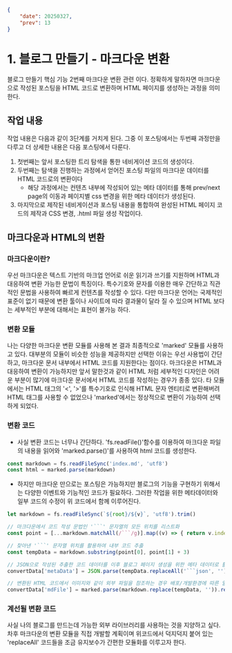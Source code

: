 ```json
{
    "date": 20250327,
    "prev": 13
}
```

# 1. 블로그 만들기 - 마크다운 변환
블로그 만들기 핵심 기능 2번째 마크다운 변환 관련 이다.
정확하게 말하자면 마크다운으로 작성된 포스팅을 HTML 코드로 변환하며 HTML 페이지를 생성하는 과정을 의미한다.

## 작업 내용
작업 내용은 다음과 같이 3단계를 거치게 된다. 그중 이 포스팅에서는 두번째 과정만을 다루고 더 상세한 내용은 다음 포스팅에서 다룬다.

1. 첫번째는 앞서 포스팅한 트리 탐색을 통한 네비게이션 코드의 생성이다.
2. 두번째는 탐색을 진행하는 과정에서 얻어진 포스팅 파일의 마크다운 데이터를 HTML 코드로의 변환이다
    - 해당 과정에서는 컨텐츠 내부에 작성되어 있는 메타 데이터를 통해 prev/next page의 이동과 페이지별 css 변경을 위한 메타 데이터가 생성된다.
3. 마지막으로 제작된 네비게이션과 포스팅 내용을 통합하여 완성된 HTML 페이지 코드의 제작과 CSS 변경, .html 파일 생성 작업이다.

## 마크다운과 HTML의 변환
### 마크다운이란?
우선 마크다운은 텍스트 기반의 마크업 언어로 쉬운 읽기과 쓰기를 지원하며 HTML과 대응하여 변환 가능한 문법이 특징이다.
특수기호와 문자를 이용한 매우 간단하고 직관적인 문법을 사용하여 빠르게 컨텐츠를 작성할 수 있다.
다만 마크다운 언어는 국제적인 표준이 없기 때문에 변환 툴이나 사이트에 따라 결과물이 달라 질 수 있으며 HTML 보다는 세부적인 부분에 대해서는 표현이 불가능 하다.

### 변환 모듈
나는 다양한 마크다운 변환 모듈를 사용해 본 결과 최종적으로 'marked' 모듈를 사용하고 있다. 대부분의 모듈이 비슷한 성능을 제공하지만 선택한 이유는 우선 사용법이 간단하고, 마크다운 문서 내부에서 HTML 코드를 지원한다는 점이다.
마크다운은 HTML과 대응하여 변환이 가능하지만 앞서 말한것과 같이 HTML 처럼 세부적인 디자인은 어려운 부분이 많기에 마크다운 문서에서 HTML 코드를 작성하는 경우가 종종 있다.
타 모듈에서는 HTML 태그의 '<', '>'를 특수기호로 인식해 HTML 문자 엔티티로 변환해버려 HTML 태그를 사용할 수 없었으나 'marked'에서는 정상적으로 변환이 가능하여 선택하게 되었다.

### 변환 코드
- 사실 변환 코드는 너무나 간단하다. 'fs.readFile()'함수를 이용하여 마크다운 파일의 내용을 읽어와 'marked.parse()'를 사용하여 html 코드를 생성한다.

```js
const markdown = fs.readFileSync('index.md', 'utf8')
const html = marked.parse(markdown)
```

- 하지만 마크다운 만으로는 포스팅은 가능하지만 블로그의 기능을 구현하기 위해서는 다양한 이벤트와 기능적인 코드가 필요하다. 그러한 작업을 위한 메타데이터와 일부 코드의 수정이 위 코드에서 함께 이루어진다.

~~~js
let markdown = fs.readFileSync(`${root}/${v}`, 'utf8').trim()

// 마크다운에서 코드 작성 문법인 '```' 문자열의 모든 위치를 리스트화
const point = [...markdown.matchAll(/```/g)].map((v) => { return v.index })

// 찾아낸 '```' 문자열 위치를 활용하여 내부 코드 추출
const tempData = markdown.substring(point[0], point[1] + 3)

// JSON으로 작성된 추출한 코드 데이터를 이후 블로그 페이지 생성을 위한 메타 데이터로 활용
convertData['metaData'] = JSON.parse(tempData.replaceAll('```json', '').replaceAll('```', ''))

// 변환된 HTML 코드에서 이미지와 같이 외부 파일을 참조하는 경우 배포/개발환경에 따른 알맞은 위치의 폴더를 참조하도록 코드 수정
convertData['mdFile'] = marked.parse(markdown.replace(tempData, '')).replaceAll(/(?<=")[^"]*(?=image)/g, `${json[process.env.NODE_ENV].url}/`)
~~~

### 계선될 변환 코드
사실 나의 블로그를 만드는데 가능한 외부 라이브러리를 사용하는 것을 지양하고 싶다. 차후 마크다운의 변환 모듈을 직접 개발할 계획이며 위코드에서 덕지덕지 붙어 있는 'replaceAll' 코드들을 조금 유지보수가 간편한 모듈화를 이루고자 한다.